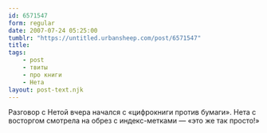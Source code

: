 ```yaml
---
id: 6571547
form: regular
date: 2007-07-24 05:25:00
tumblr: "https://untitled.urbansheep.com/post/6571547"
title:
tags:
    - post
    - твиты
    - про книги
    - Нета
layout: post-text.njk
---
```


<p>Разговор с Нетой вчера начался с «цифрокниги против бумаги». Нета с восторгом смотрела на обрез с индекс-метками — «это же так просто!» <a href="http://twitter.com/urbansheep/statuses/164962182"></a></p>

